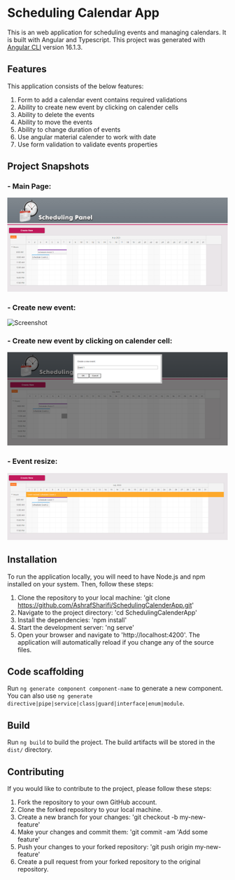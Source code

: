 # Scheduling Calendar App
This is an web application for scheduling events and managing calendars. It is built with Angular and Typescript.
This project was generated with [Angular CLI](https://github.com/angular/angular-cli) version 16.1.3.

## Features

This application consists of the below features:
1.	Form to add a calendar event contains required validations
2.	Ability to create new event by clicking on calender cells
3.	Ability to delete the events
4.	Ability to move the events
5.	Ability to change duration of events
6.	Use angular material calender to work with date
7.	Use form validation to validate events properties

## Project Snapshots

### - Main Page:
  
![Screenshot](src/assets/images/screenshots/mainPage.png)

### - Create new event:
  
![Screenshot](src/assets/images/screenshots/newEvent.png=250x250)

### - Create new event by clicking on calender cell:
  
![Screenshot](src/assets/images/screenshots/newEvent2.png)

### - Event resize:
  
![Screenshot](src/assets/images/screenshots/eventResize.png)

## Installation

To run the application locally, you will need to have Node.js and npm installed on your system. Then, follow these steps:

1. Clone the repository to your local machine:
  'git clone https://github.com/AshrafSharifi/SchedulingCalenderApp.git'
2. Navigate to the project directory:
  'cd SchedulingCalenderApp'
3. Install the dependencies:
  'npm install'
4. Start the development server:
  'ng serve'
5. Open your browser and navigate to 'http://localhost:4200'. The application will automatically reload if you change any of the source files.

## Code scaffolding

Run `ng generate component component-name` to generate a new component. You can also use `ng generate directive|pipe|service|class|guard|interface|enum|module`.

## Build

Run `ng build` to build the project. The build artifacts will be stored in the `dist/` directory.

## Contributing

If you would like to contribute to the project, please follow these steps:

1. Fork the repository to your own GitHub account.
2. Clone the forked repository to your local machine.
3. Create a new branch for your changes:
  'git checkout -b my-new-feature'
4. Make your changes and commit them:
  'git commit -am 'Add some feature'
5. Push your changes to your forked repository:
  'git push origin my-new-feature'
6. Create a pull request from your forked repository to the original repository.
